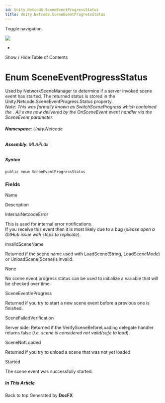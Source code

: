 ```yaml
---
id: Unity.Netcode.SceneEventProgressStatus
title: Unity.Netcode.SceneEventProgressStatus
---
```


<div id="wrapper">

<div>

<div class="container">

<div class="navbar-header">

Toggle navigation

<img src="../logo.svg" id="logo" class="svg" />

</div>

<div id="navbar" class="collapse navbar-collapse">

<div class="form-group">

</div>

</div>

</div>

<div class="subnav navbar navbar-default">

<div id="breadcrumb" class="container hide-when-search">

-   

</div>

</div>

</div>

<div class="container body-content hide-when-search" role="main">

<div class="sidenav hide-when-search">

Show / Hide Table of Contents

<div id="sidetoggle" class="sidetoggle collapse">

<div id="sidetoc">

</div>

</div>

</div>

<div class="article row grid-right">

<div class="col-md-10">

# Enum SceneEventProgressStatus

<div class="markdown level0 summary">

Used by NetworkSceneManager to determine if a server invoked scene event
has started. The returned status is stored in the
Unity.Netcode.SceneEventProgress.Status property.  
*Note: This was formally known as SwitchSceneProgress which contained
the . All s are now delivered by the OnSceneEvent event handler via the
SceneEvent parameter.*

</div>

<div class="markdown level0 conceptual">

</div>

###### **Namespace**: Unity.Netcode

###### **Assembly**: MLAPI.dll

##### Syntax

<div class="codewrapper">

``` lang-csharp
public enum SceneEventProgressStatus
```

</div>

### Fields

Name

</div>

</div>

</div>

</div>

Description

InternalNetcodeError

This is used for internal error notifications.  
If you receive this event then it is most likely due to a bug (*please
open a GitHub issue with steps to replicate*).  

InvalidSceneName

Returned if the scene name used with LoadScene(String, LoadSceneMode) or
UnloadScene(Scene)is invalid.

None

No scene event progress status can be used to initialize a variable that
will be checked over time.

SceneEventInProgress

Returned if you try to start a new scene event before a previous one is
finished.

SceneFailedVerification

Server side: Returned if the VerifySceneBeforeLoading delegate handler
returns false (*i.e. scene is considered not valid/safe to load*).

SceneNotLoaded

Returned if you try to unload a scene that was not yet loaded.

Started

The scene event was successfully started.

<div class="hidden-sm col-md-2" role="complementary">

<div class="sideaffix">

<div class="contribution">

</div>

##### In This Article

<div>

</div>

</div>

</div>

<div class="grad-bottom">

</div>

<div class="footer">

<div class="container">

Back to top Generated by **DocFX**

</div>

</div>
